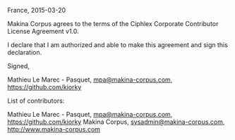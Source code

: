 France, 2015-03-20

Makina Corpus agrees to the terms of the Ciphlex Corporate Contributor License
Agreement v1.0.

I declare that I am authorized and able to make this agreement and sign this
declaration.

Signed,

Mathieu Le Marec - Pasquet, mpa@makina-corpus.com, https://github.com/kiorky

List of contributors:

Mathieu Le Marec - Pasquet, mpa@makina-corpus.com, https://github.com/kiorky
Makina Corpus, sysadmin@makina-corpus.com, http://www.makina-corpus.com
